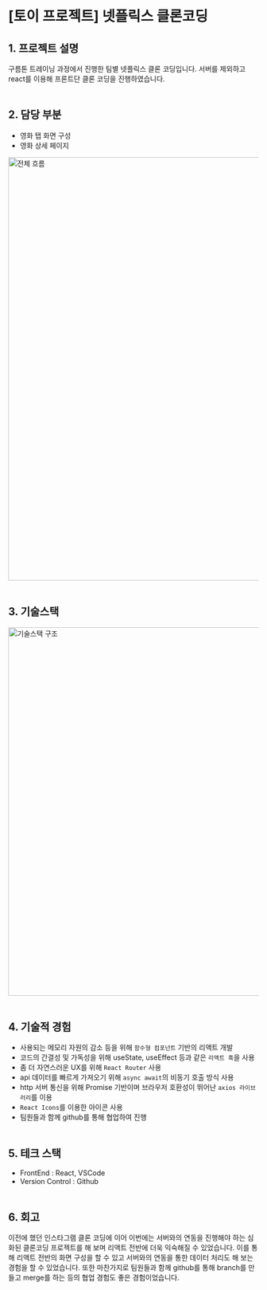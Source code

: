 # [토이 프로젝트] 넷플릭스 클론코딩
 
## 1. 프로젝트 설명
구름톤 트레이닝 과정에서 진행한 팀별 넷플릭스 클론 코딩입니다. 서버를 제외하고 react를 이용해 프론트단 클론 코딩을 진행하였습니다.
<br/><br/>


## 2. 담당 부분
 - 영화 탭 화면 구성
 - 영화 상세 페이지
<img width="850" alt="전체 흐름" src="https://github.com/handseokjin/goorm-netflix-clone/assets/32458465/9fd8d249-b385-4324-bfd7-ba8b22181053">
<br/><br/>


## 3. 기술스택
<img width="740" alt="기술스택 구조" src="https://github.com/handseokjin/goorm-netflix-clone/assets/32458465/91c2bef0-272e-4b9c-9a95-6d65ba68f229">
<br/><br/>


## 4. 기술적 경험
 - 사용되는 메모리 자원의 감소 등을 위해 `함수형 컴포넌트` 기반의 리액트 개발
 - 코드의 간결성 및 가독성을 위해 useState, useEffect 등과 같은 `리액트 훅`을 사용
 - 좀 더 자연스러운 UX를 위해 `React Router` 사용
 - api 데이터를 빠르게 가져오기 위해 `async await`의 비동기 호출 방식 사용
 - http 서버 통신을 위해 Promise 기반이며 브라우저 호환성이 뛰어난 `axios 라이브러리`를 이용
 - `React Icons`를 이용한 아이콘 사용
 - 팀원들과 함께 github를 통해 협업하여 진행
<br/><br/>


## 5. 테크 스택
 - FrontEnd : React, VSCode
 - Version Control : Github
<br/><br/>


## 6. 회고
 이전에 했던 인스타그램 클론 코딩에 이어 이번에는 서버와의 연동을 진행해야 하는 심화된 클론코딩 프로젝트를 해 보며 리액트 전반에 더욱 익숙해질 수 있었습니다. 이를 통해 리액트 전반의 화면 구성을 할 수 있고 서버와의 연동을 통한 데이터 처리도 해 보는 경험을 할 수 있었습니다. 또한 마찬가지로 팀원들과 함께 github를 통해 branch를 만들고 merge를 하는 등의 협업 경험도 좋은 경험이었습니다.
